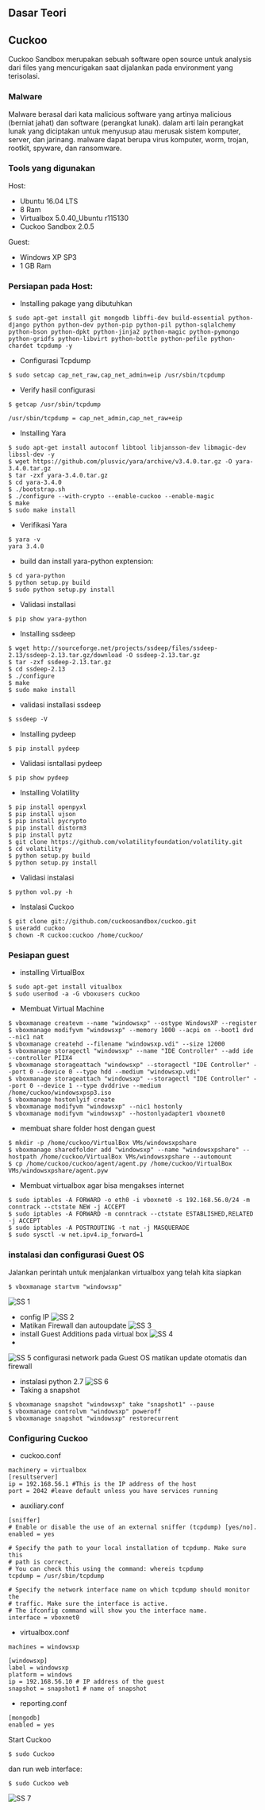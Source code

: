 
## Dasar Teori

## Cuckoo

Cuckoo Sandbox merupakan sebuah software open source untuk analysis dari files yang mencurigakan saat dijalankan pada environment yang terisolasi.


### Malware 

Malware berasal dari kata malicious software yang artinya malicious (berniat jahat) dan software (perangkat lunak). dalam arti lain perangkat lunak yang diciptakan untuk menyusup atau merusak sistem komputer, server, dan jarinang. malware dapat berupa virus komputer, worm, trojan, rootkit, spyware, dan ransomware.

### Tools yang digunakan

Host:
- Ubuntu 16.04 LTS
- 8 Ram
- Virtualbox 5.0.40_Ubuntu r115130
- Cuckoo Sandbox 2.0.5

Guest:
- Windows XP SP3
- 1 GB Ram

### Persiapan pada Host:

- Installing pakage yang dibutuhkan
```
$ sudo apt-get install git mongodb libffi-dev build-essential python-django python python-dev python-pip python-pil python-sqlalchemy python-bson python-dpkt python-jinja2 python-magic python-pymongo python-gridfs python-libvirt python-bottle python-pefile python-chardet tcpdump -y
```
- Configurasi Tcpdump
```
$ sudo setcap cap_net_raw,cap_net_admin=eip /usr/sbin/tcpdump
```
- Verify hasil configurasi
```
$ getcap /usr/sbin/tcpdump

/usr/sbin/tcpdump = cap_net_admin,cap_net_raw+eip
```
- Installing Yara
```
$ sudo apt-get install autoconf libtool libjansson-dev libmagic-dev libssl-dev -y
$ wget https://github.com/plusvic/yara/archive/v3.4.0.tar.gz -O yara-3.4.0.tar.gz
$ tar -zxf yara-3.4.0.tar.gz
$ cd yara-3.4.0
$ ./bootstrap.sh
$ ./configure --with-crypto --enable-cuckoo --enable-magic
$ make
$ sudo make install
```
- Verifikasi Yara
```
$ yara -v
yara 3.4.0
```
- build dan install yara-python exptension:
```
$ cd yara-python
$ python setup.py build
$ sudo python setup.py install
```
- Validasi installasi
```
$ pip show yara-python
```
- Installing ssdeep
```
$ wget http://sourceforge.net/projects/ssdeep/files/ssdeep-2.13/ssdeep-2.13.tar.gz/download -O ssdeep-2.13.tar.gz
$ tar -zxf ssdeep-2.13.tar.gz
$ cd ssdeep-2.13
$ ./configure
$ make
$ sudo make install
```
- validasi installasi ssdeep
```
$ ssdeep -V
```
- Installing pydeep
```
$ pip install pydeep
```
- Validasi isntallasi pydeep
```
$ pip show pydeep
```
- Installing Volatility
```
$ pip install openpyxl
$ pip install ujson
$ pip install pycrypto
$ pip install distorm3
$ pip install pytz
$ git clone https://github.com/volatilityfoundation/volatility.git
$ cd volatility
$ python setup.py build
$ python setup.py install
```
- Validasi instalasi
```
$ python vol.py -h
```
- Instalasi Cuckoo
```
$ git clone git://github.com/cuckoosandbox/cuckoo.git
$ useradd cuckoo
$ chown -R cuckoo:cuckoo /home/cuckoo/
```

### Pesiapan guest

- installing VirtualBox
```
$ sudo apt-get install vitualbox
$ sudo usermod -a -G vboxusers cuckoo
```

- Membuat Virtual Machine
```
$ vboxmanage createvm --name "windowsxp" --ostype WindowsXP --register  
$ vboxmanage modifyvm "windowsxp" --memory 1000 --acpi on --boot1 dvd --nic1 nat  
$ vboxmanage createhd --filename "windowsxp.vdi" --size 12000
$ vboxmanage storagectl "windowsxp" --name "IDE Controller" --add ide --controller PIIX4  
$ vboxmanage storageattach "windowsxp" --storagectl "IDE Controller" --port 0 --device 0 --type hdd --medium "windowsxp.vdi"  
$ vboxmanage storageattach "windowsxp" --storagectl "IDE Controller" --port 0 --device 1 --type dvddrive --medium /home/cuckoo/windowsxpsp3.iso
$ vboxmanage hostonlyif create
$ vboxmanage modifyvm "windowsxp" --nic1 hostonly  
$ vboxmanage modifyvm "windowsxp" --hostonlyadapter1 vboxnet0
```
- membuat share folder host dengan guest
```
$ mkdir -p /home/cuckoo/VirtualBox VMs/windowsxpshare
$ vboxmanage sharedfolder add "windowsxp" --name "windowsxpshare" --hostpath /home/cuckoo/VirtualBox VMs/windowsxpshare --automount 
$ cp /home/cuckoo/cuckoo/agent/agent.py /home/cuckoo/VirtualBox VMs/windowsxpshare/agent.pyw
```
- Membuat virtualbox agar bisa mengakses internet
```
$ sudo iptables -A FORWARD -o eth0 -i vboxnet0 -s 192.168.56.0/24 -m conntrack --ctstate NEW -j ACCEPT
$ sudo iptables -A FORWARD -m conntrack --ctstate ESTABLISHED,RELATED -j ACCEPT
$ sudo iptables -A POSTROUTING -t nat -j MASQUERADE
$ sudo sysctl -w net.ipv4.ip_forward=1
```

### instalasi dan configurasi Guest OS
Jalankan perintah untuk menjalankan virtualbox yang telah kita siapkan
```
$ vboxmanage startvm "windowsxp"
```
![SS 1](IMG/1.png)
- config IP
![SS 2](IMG/2.png)
- Matikan Firewall dan autoupdate
![SS 3](IMG/3.png)
- install Guest Additions pada virtual box
![SS 4](IMG/4.png)
- 
![SS 5](IMG/5.png)
configurasi network pada Guest OS
matikan update otomatis dan firewall
- instalasi python 2.7
![SS 6](IMG/6.png)
- Taking a snapshot
```
$ vboxmanage snapshot "windowsxp" take "snapshot1" --pause
$ vboxmanage controlvm "windowsxp" poweroff
$ vboxmanage snapshot "windowsxp" restorecurrent
```
### Configuring Cuckoo
- cuckoo.conf
```
machinery = virtualbox
[resultserver]
ip = 192.168.56.1 #This is the IP address of the host
port = 2042 #leave default unless you have services running
```
- auxiliary.conf
```
[sniffer]
# Enable or disable the use of an external sniffer (tcpdump) [yes/no].
enabled = yes

# Specify the path to your local installation of tcpdump. Make sure this
# path is correct.
# You can check this using the command: whereis tcpdump
tcpdump = /usr/sbin/tcpdump

# Specify the network interface name on which tcpdump should monitor the
# traffic. Make sure the interface is active.
# The ifconfig command will show you the interface name.
interface = vboxnet0
```

- virtualbox.conf
```
machines = windowsxp

[windowsxp]
label = windowsxp
platform = windows
ip = 192.168.56.10 # IP address of the guest
snapshot = snapshot1 # name of snapshot
```

- reporting.conf
```
[mongodb]
enabled = yes
```

Start Cuckoo
```
$ sudo Cuckoo
```
dan run web interface:
```
$ sudo Cuckoo web
```
![SS 7](IMG/7.png)

